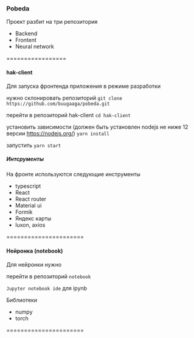 ### Pobeda

Проект разбит на три репозитория

- Backend
- Frontent
- Neural network

=================

#### hak-client

Для запуска фронтенда приложения в режиме разработки

нужно склонировать репозиторий
`git clone https://github.com/buugaaga/pobeda.git`

перейти в репозиторий hak-client
`cd hak-client`

установить зависимости
(должен быть установлен nodejs не ниже 12 версии https://nodejs.org/)
`yarn install`

запустить
`yarn start`

##### Интсрументы

На фронте используются следующие инструменты

- typescript
- React
- React router
- Material ui
- Formik
- Яндекс карты
- luxon, axios

======================

#### Нейронка (notebook)

Для нейронки нужно

перейти в репозиторий `notebook`

`Jupyter notebook ide` для ipynb

Библиотеки

- numpy
- torch

======================
